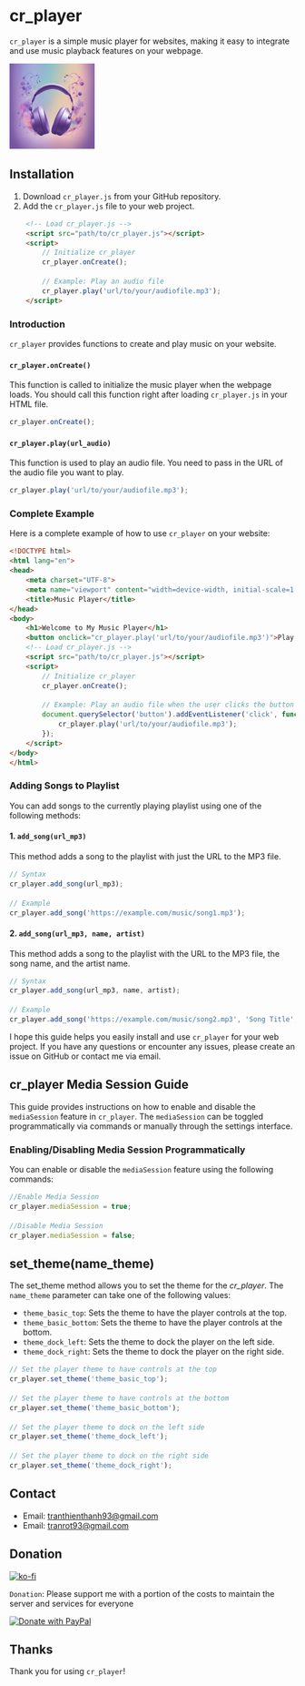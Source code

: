 
# cr_player

`cr_player` is a simple music player for websites, making it easy to integrate and use music playback features on your webpage.

<img src="song.png" alt="cr_player" width="150"/>

## Installation

1. Download `cr_player.js` from your GitHub repository.
2. Add the `cr_player.js` file to your web project.

```html
    <!-- Load cr_player.js -->
    <script src="path/to/cr_player.js"></script>
    <script>
        // Initialize cr_player
        cr_player.onCreate();

        // Example: Play an audio file
        cr_player.play('url/to/your/audiofile.mp3');
    </script>
````

### Introduction

`cr_player` provides functions to create and play music on your website.

#### `cr_player.onCreate()`

This function is called to initialize the music player when the webpage loads. You should call this function right after loading `cr_player.js` in your HTML file.

```javascript
cr_player.onCreate();
```

#### `cr_player.play(url_audio)`

This function is used to play an audio file. You need to pass in the URL of the audio file you want to play.

```javascript
cr_player.play('url/to/your/audiofile.mp3');
```

### Complete Example

Here is a complete example of how to use `cr_player` on your website:

```html
<!DOCTYPE html>
<html lang="en">
<head>
    <meta charset="UTF-8">
    <meta name="viewport" content="width=device-width, initial-scale=1.0">
    <title>Music Player</title>
</head>
<body>
    <h1>Welcome to My Music Player</h1>
    <button onclick="cr_player.play('url/to/your/audiofile.mp3')">Play Music</button>
    <!-- Load cr_player.js -->
    <script src="path/to/cr_player.js"></script>
    <script>
        // Initialize cr_player
        cr_player.onCreate();

        // Example: Play an audio file when the user clicks the button
        document.querySelector('button').addEventListener('click', function() {
            cr_player.play('url/to/your/audiofile.mp3');
        });
    </script>
</body>
</html>
```

### Adding Songs to Playlist

You can add songs to the currently playing playlist using one of the following methods:

#### 1. `add_song(url_mp3)`

This method adds a song to the playlist with just the URL to the MP3 file.

```javascript
// Syntax
cr_player.add_song(url_mp3);

// Example
cr_player.add_song('https://example.com/music/song1.mp3');
```

#### 2. `add_song(url_mp3, name, artist)`

This method adds a song to the playlist with the URL to the MP3 file, the song name, and the artist name.

```javascript
// Syntax
cr_player.add_song(url_mp3, name, artist);

// Example
cr_player.add_song('https://example.com/music/song2.mp3', 'Song Title', 'Artist Name');
```

I hope this guide helps you easily install and use `cr_player` for your web project. If you have any questions or encounter any issues, please create an issue on GitHub or contact me via email.

## cr_player Media Session Guide

This guide provides instructions on how to enable and disable the `mediaSession` feature in `cr_player`. The `mediaSession` can be toggled programmatically via commands or manually through the settings interface.

### Enabling/Disabling Media Session Programmatically

You can enable or disable the `mediaSession` feature using the following commands:


```javascript
//Enable Media Session
cr_player.mediaSession = true;

//Disable Media Session
cr_player.mediaSession = false;

```

## set_theme(name_theme)

The set_theme method allows you to set the theme for the *cr_player*. The `name_theme` parameter can take one of the following values:

- `theme_basic_top`: Sets the theme to have the player controls at the top.
- `theme_basic_bottom`: Sets the theme to have the player controls at the bottom.
- `theme_dock_left`: Sets the theme to dock the player on the left side.
- `theme_dock_right`: Sets the theme to dock the player on the right side.

```javascript
// Set the player theme to have controls at the top
cr_player.set_theme('theme_basic_top');

// Set the player theme to have controls at the bottom
cr_player.set_theme('theme_basic_bottom');

// Set the player theme to dock on the left side
cr_player.set_theme('theme_dock_left');

// Set the player theme to dock on the right side
cr_player.set_theme('theme_dock_right');

```

## Contact

- Email: [tranthienthanh93@gmail.com](mailto:tranthienthanh93@gmail.com)
- Email: [tranrot93@gmail.com](mailto:tranrot93@gmail.com)

## Donation 

[![ko-fi](https://ko-fi.com/img/githubbutton_sm.svg)](https://ko-fi.com/T6T210E258)

 `Donation`: Please support me with a portion of the costs to maintain the server and services for everyone 

[![Donate with PayPal](https://www.paypalobjects.com/en_US/i/btn/btn_donateCC_LG.gif)](https://www.paypal.com/paypalme/kurotsmile)

## Thanks

Thank you for using `cr_player`!
